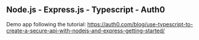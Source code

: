 ## Node.js - Express.js - Typescript - Auth0

Demo app following the tutorial: https://auth0.com/blog/use-typescript-to-create-a-secure-api-with-nodejs-and-express-getting-started/